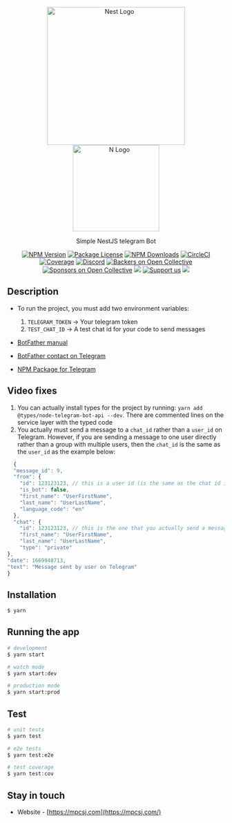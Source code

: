 <p align="center">
  <a href="http://nestjs.com/" target="blank"><img src="https://nestjs.com/img/logo_text.svg" width="320" alt="Nest Logo" /></a>
  <a href="https://telegram.org" target="blank"><img src="https://i.imgur.com/tDyH4Th.png" width="200" alt="N Logo" /></a>
</p>

[circleci-image]: https://img.shields.io/circleci/build/github/nestjs/nest/master?token=abc123def456
[circleci-url]: https://circleci.com/gh/nestjs/nest

  <p align="center">Simple NestJS telegram Bot</p>
    <p align="center">
<a href="https://www.npmjs.com/~nestjscore" target="_blank"><img src="https://img.shields.io/npm/v/@nestjs/core.svg" alt="NPM Version" /></a>
<a href="https://www.npmjs.com/~nestjscore" target="_blank"><img src="https://img.shields.io/npm/l/@nestjs/core.svg" alt="Package License" /></a>
<a href="https://www.npmjs.com/~nestjscore" target="_blank"><img src="https://img.shields.io/npm/dm/@nestjs/common.svg" alt="NPM Downloads" /></a>
<a href="https://circleci.com/gh/nestjs/nest" target="_blank"><img src="https://img.shields.io/circleci/build/github/nestjs/nest/master" alt="CircleCI" /></a>
<a href="https://coveralls.io/github/nestjs/nest?branch=master" target="_blank"><img src="https://coveralls.io/repos/github/nestjs/nest/badge.svg?branch=master#9" alt="Coverage" /></a>
<a href="https://discord.gg/G7Qnnhy" target="_blank"><img src="https://img.shields.io/badge/discord-online-brightgreen.svg" alt="Discord"/></a>
<a href="https://opencollective.com/nest#backer" target="_blank"><img src="https://opencollective.com/nest/backers/badge.svg" alt="Backers on Open Collective" /></a>
<a href="https://opencollective.com/nest#sponsor" target="_blank"><img src="https://opencollective.com/nest/sponsors/badge.svg" alt="Sponsors on Open Collective" /></a>
  <a href="https://paypal.me/kamilmysliwiec" target="_blank"><img src="https://img.shields.io/badge/Donate-PayPal-ff3f59.svg"/></a>
    <a href="https://opencollective.com/nest#sponsor"  target="_blank"><img src="https://img.shields.io/badge/Support%20us-Open%20Collective-41B883.svg" alt="Support us"></a>
  <a href="https://twitter.com/nestframework" target="_blank"><img src="https://img.shields.io/twitter/follow/nestframework.svg?style=social&label=Follow"></a>
</p>
  <!--[![Backers on Open Collective](https://opencollective.com/nest/backers/badge.svg)](https://opencollective.com/nest#backer)
  [![Sponsors on Open Collective](https://opencollective.com/nest/sponsors/badge.svg)](https://opencollective.com/nest#sponsor)-->

## Description

- To run the project, you must add two environment variables:

  1. `TELEGRAM_TOKEN` -> Your telegram token
  2. `TEST_CHAT_ID` -> A test chat id for your code to send messages

- [BotFather manual](https://core.telegram.org/bots)
- [BotFather contact on Telegram](https://telegram.me/BotFather)
- [NPM Package for Telegram](https://www.npmjs.com/package/node-telegram-bot-api)

## Video fixes

1. You can actually install types for the project by running: `yarn add @types/node-telegram-bot-api --dev`. There are commented lines on the service layer with the typed code
2. You actually must send a message to a `chat_id` rather than a `user_id` on Telegram. However, if you are sending a message to one user directly rather than a group with multiple users, then the `chat_id` is the same as the `user_id` as the example below:

```javascript
  {
  "message_id": 9,
  "from": {
    "id": 123123123, // this is a user id (is the same as the chat id if you are sending a message to one person directly)
    "is_bot": false,
    "first_name": "UserFirstName",
    "last_name": "UserLastName",
    "language_code": "en"
  },
  "chat": {
    "id": 123123123, // this is the one that you actually send a message to, but it is ok to use the previous one if you want to send a message to one person directly
    "first_name": "UserFirstName",
    "last_name": "UserLastName",
    "type": "private"
},
"date": 1669948713,
"text": "Message sent by user on Telegram"
}
```

## Installation

```bash
$ yarn
```

## Running the app

```bash
# development
$ yarn start

# watch mode
$ yarn start:dev

# production mode
$ yarn start:prod
```

## Test

```bash
# unit tests
$ yarn test

# e2e tests
$ yarn test:e2e

# test coverage
$ yarn test:cov
```

## Stay in touch

- Website - [https://mpcsj.com](https://mpcsj.com/)
